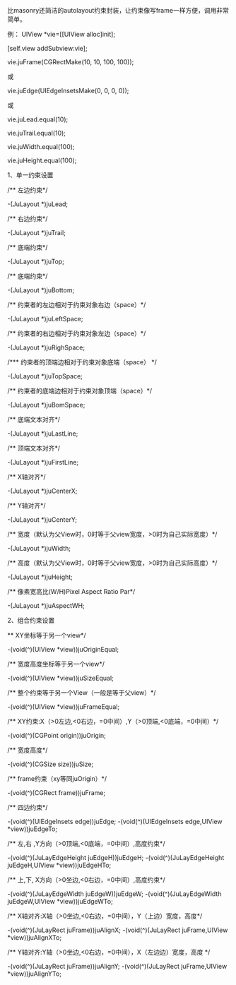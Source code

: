 比masonry还简洁的autolayout约束封装，让约束像写frame一样方便，调用非常简单。

例：
UIView *vie=[[UIView alloc]init];

[self.view addSubview:vie];

vie.juFrame(CGRectMake(10, 10, 100, 100));

或

vie.juEdge(UIEdgeInsetsMake(0, 0, 0, 0));

或

vie.juLead.equal(10);

vie.juTrail.equal(10);

vie.juWidth.equal(100);

vie.juHeight.equal(100);

1、单一约束设置

/**  左边约束*/
 
-(JuLayout *)juLead;

/**  右边约束*/
 
-(JuLayout *)juTrail;

/**  底端约束*/
 
-(JuLayout *)juTop;

/**  底端约束*/
 
-(JuLayout *)juBottom;

/** 约束者的左边相对于约束对象右边（space）*/
 
-(JuLayout *)juLeftSpace;

/**  约束者的右边相对于约束对象左边（space）*/
 
-(JuLayout *)juRighSpace;

/***  约束者的顶端边相对于约束对象底端（space） */
 
-(JuLayout *)juTopSpace;

/**  约束者的底端边相对于约束对象顶端（space）*/
 
-(JuLayout *)juBomSpace;

/** 底端文本对齐*/
 
-(JuLayout *)juLastLine;

/**  顶端文本对齐*/
 
-(JuLayout *)juFirstLine;

/**  X轴对齐*/
 
-(JuLayout *)juCenterX;

/** Y轴对齐*/
 
-(JuLayout *)juCenterY;

/** 宽度（默认为父View时，0时等于父view宽度，>0时为自己实际宽度）*/
 
-(JuLayout *)juWidth;

/** 高度（默认为父View时，0时等于父view宽度，>0时为自己实际高度）*/
 
-(JuLayout *)juHeight;

/**  像素宽高比(W/H)Pixel Aspect Ratio Par*/
 
-(JuLayout *)juAspectWH;





2、组合约束设置

**  XY坐标等于另一个view*/
 
-(void(^)(UIView *view))juOriginEqual;

/** 宽度高度坐标等于另一个view*/
 
-(void(^)(UIView *view))juSizeEqual;

/**  整个约束等于另一个View（一般是等于父view）*/
 
-(void(^)(UIView *view))juFrameEqual;

/**  XY约束:X（>0左边,<0右边，=0中间）,Y（>0顶端,<0底端，=0中间）*/
 
-(void(^)(CGPoint origin))juOrigin;

/**  宽度高度*/
 
-(void(^)(CGSize size))juSize;

/** frame约束（xy等同juOrigin）*/
 
-(void(^)(CGRect frame))juFrame;

/**  四边约束*/
 
-(void(^)(UIEdgeInsets edge))juEdge;
-(void(^)(UIEdgeInsets edge,UIView *view))juEdgeTo;

/**  左,右 ,Y方向（>0顶端,<0底端，=0中间）,高度约束*/
 
-(void(^)(JuLayEdgeHeight juEdgeH))juEdgeH;
-(void(^)(JuLayEdgeHeight juEdgeH,UIView *view))juEdgeHTo;

/**  上,下, X方向（>0坐边,<0右边，=0中间）,高度约束*/
 
-(void(^)(JuLayEdgeWidth juEdgeW))juEdgeW;
-(void(^)(JuLayEdgeWidth juEdgeW,UIView *view))juEdgeWTo;

/** X轴对齐:X轴（>0坐边,<0右边，=0中间），Y（上边）宽度，高度*/
 
-(void(^)(JuLayRect juFrame))juAlignX;
-(void(^)(JuLayRect juFrame,UIView *view))juAlignXTo;

/** Y轴对齐:Y轴（>0坐边,<0右边，=0中间），X（左边边）宽度，高度 */
 
-(void(^)(JuLayRect juFrame))juAlignY;
-(void(^)(JuLayRect juFrame,UIView *view))juAlignYTo;


